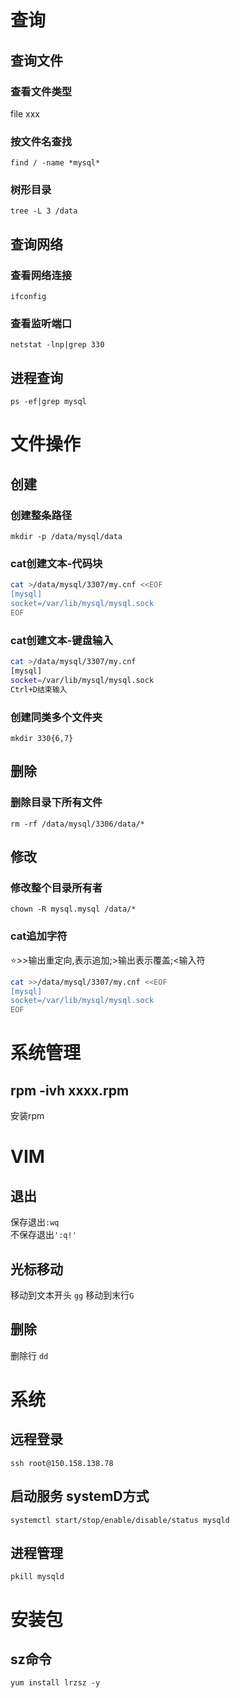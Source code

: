 # 查询
## 查询文件
### 查看文件类型
file xxx
### 按文件名查找
`find / -name *mysql*`
### 树形目录
`tree -L 3 /data`
## 查询网络
### 查看网络连接
`ifconfig`
### 查看监听端口
`netstat -lnp|grep 330`
## 进程查询
`ps -ef|grep mysql`


# 文件操作
## 创建
### 创建整条路径
`mkdir -p /data/mysql/data`
### cat创建文本-代码块
```sh
cat >/data/mysql/3307/my.cnf <<EOF
[mysql]
socket=/var/lib/mysql/mysql.sock
EOF
```
### cat创建文本-键盘输入
```sh
cat >/data/mysql/3307/my.cnf
[mysql]
socket=/var/lib/mysql/mysql.sock
Ctrl+D结束输入
```
### 创建同类多个文件夹
`mkdir 330{6,7}`
## 删除
### 删除目录下所有文件
`rm -rf /data/mysql/3306/data/*`
## 修改
### 修改整个目录所有者
`chown -R mysql.mysql /data/*`
### cat追加字符
⭐>>输出重定向,表示追加;>输出表示覆盖;<输入符
```sh
cat >>/data/mysql/3307/my.cnf <<EOF
[mysql]
socket=/var/lib/mysql/mysql.sock
EOF
```
# 系统管理
## rpm -ivh xxxx.rpm
安装rpm
# VIM
## 退出
保存退出`:wq`\
不保存退出`':q!'`
## 光标移动
移动到文本开头 `gg`
移动到末行`G`
## 删除
删除行 `dd`
# 系统
## 远程登录
`ssh root@150.158.138.78`
## 启动服务 systemD方式
`systemctl start/stop/enable/disable/status mysqld`
## 进程管理
`pkill mysqld`

# 安装包
## sz命令 
`yum install lrzsz -y`
